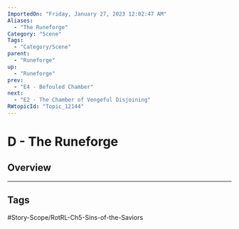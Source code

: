 ```yaml
---
ImportedOn: "Friday, January 27, 2023 12:02:47 AM"
Aliases:
  - "The Runeforge"
Category: "Scene"
Tags:
  - "Category/Scene"
parent:
  - "Runeforge"
up:
  - "Runeforge"
prev:
  - "E4 - Befouled Chamber"
next:
  - "E2 - The Chamber of Vengeful Disjoining"
RWtopicId: "Topic_12144"
---
```

# D - The Runeforge
## Overview

---
## Tags
#Story-Scope/RotRL-Ch5-Sins-of-the-Saviors

